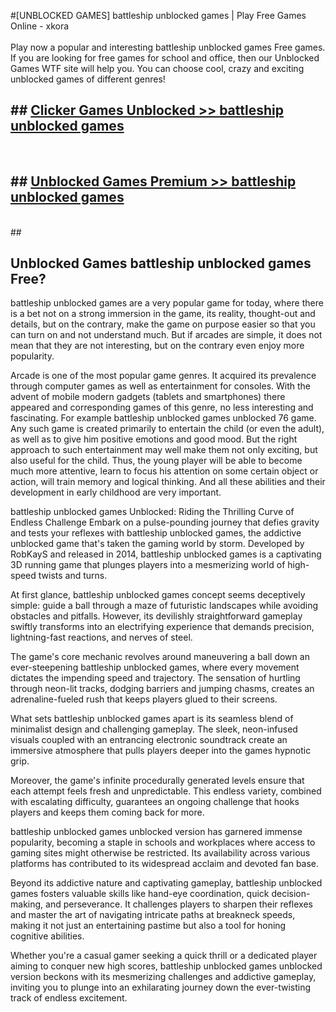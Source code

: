 #[UNBLOCKED GAMES] battleship unblocked games | Play Free Games Online - xkora <br>
<br>
Play now a popular and interesting battleship unblocked games Free games. If you are looking for free games for school and office, then our Unblocked Games WTF site will help you. You can choose cool, crazy and exciting unblocked games of different genres!


## ##  [Clicker Games Unblocked >> battleship unblocked games](http://freeplayer.one?title=battleship_unblocked_games&ref=22)
  <br>

##  ## [Unblocked Games Premium >> battleship unblocked games](http://freeplayer.one?title=battleship_unblocked_games&ref=22)
  <br>
  ##



## Unblocked Games battleship unblocked games Free?

battleship unblocked games are a very popular game for today, where there is a bet not on a strong immersion in the game, its reality, thought-out and details, but on the contrary, make the game on purpose easier so that you can turn on and not understand much. But if arcades are simple, it does not mean that they are not interesting, but on the contrary even enjoy more popularity.

Arcade is one of the most popular game genres. It acquired its prevalence through computer games as well as entertainment for consoles. With the advent of mobile modern gadgets (tablets and smartphones) there appeared and corresponding games of this genre, no less interesting and fascinating. For example battleship unblocked games unblocked 76 game. Any such game is created primarily to entertain the child (or even the adult), as well as to give him positive emotions and good mood. But the right approach to such entertainment may well make them not only exciting, but also useful for the child. Thus, the young player will be able to become much more attentive, learn to focus his attention on some certain object or action, will train memory and logical thinking. And all these abilities and their development in early childhood are very important.

battleship unblocked games Unblocked: Riding the Thrilling Curve of Endless Challenge
Embark on a pulse-pounding journey that defies gravity and tests your reflexes with battleship unblocked games, the addictive unblocked game that's taken the gaming world by storm. Developed by RobKayS and released in 2014, battleship unblocked games is a captivating 3D running game that plunges players into a mesmerizing world of high-speed twists and turns.

At first glance, battleship unblocked games concept seems deceptively simple: guide a ball through a maze of futuristic landscapes while avoiding obstacles and pitfalls. However, its devilishly straightforward gameplay swiftly transforms into an electrifying experience that demands precision, lightning-fast reactions, and nerves of steel.

The game's core mechanic revolves around maneuvering a ball down an ever-steepening battleship unblocked games, where every movement dictates the impending speed and trajectory. The sensation of hurtling through neon-lit tracks, dodging barriers and jumping chasms, creates an adrenaline-fueled rush that keeps players glued to their screens.

What sets battleship unblocked games apart is its seamless blend of minimalist design and challenging gameplay. The sleek, neon-infused visuals coupled with an entrancing electronic soundtrack create an immersive atmosphere that pulls players deeper into the games hypnotic grip.

Moreover, the game's infinite procedurally generated levels ensure that each attempt feels fresh and unpredictable. This endless variety, combined with escalating difficulty, guarantees an ongoing challenge that hooks players and keeps them coming back for more.

battleship unblocked games unblocked version has garnered immense popularity, becoming a staple in schools and workplaces where access to gaming sites might otherwise be restricted. Its availability across various platforms has contributed to its widespread acclaim and devoted fan base.

Beyond its addictive nature and captivating gameplay, battleship unblocked games fosters valuable skills like hand-eye coordination, quick decision-making, and perseverance. It challenges players to sharpen their reflexes and master the art of navigating intricate paths at breakneck speeds, making it not just an entertaining pastime but also a tool for honing cognitive abilities.

Whether you're a casual gamer seeking a quick thrill or a dedicated player aiming to conquer new high scores, battleship unblocked games unblocked version beckons with its mesmerizing challenges and addictive gameplay, inviting you to plunge into an exhilarating journey down the ever-twisting track of endless excitement.